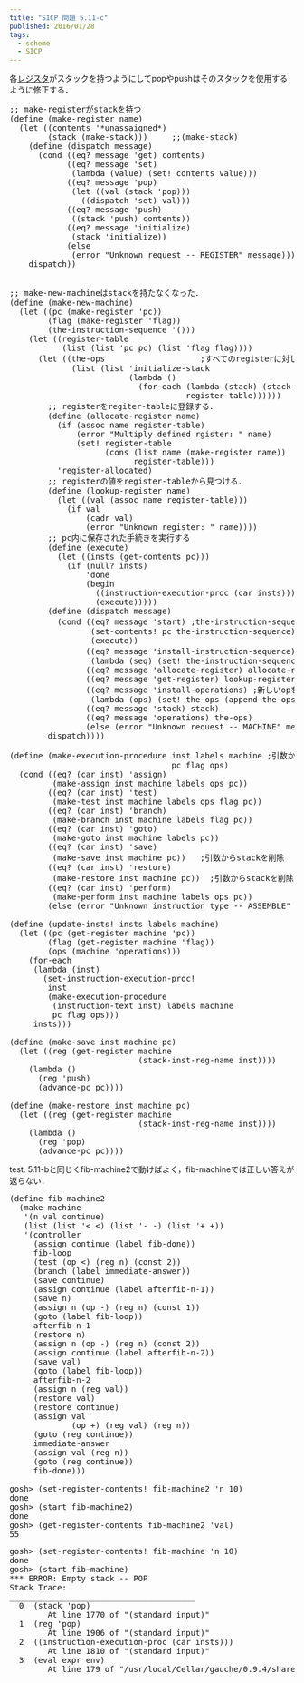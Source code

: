 ```yaml
---
title: "SICP 問題 5.11-c"
published: 2016/01/28
tags:
  - scheme
  - SICP
---
```


<p>各<a class="keyword" href="http://d.hatena.ne.jp/keyword/%A5%EC%A5%B8%A5%B9%A5%BF">レジスタ</a>がスタックを持つようにしてpopやpushはそのスタックを使用するように修正する．</p>

<pre class="code lang-scheme" data-lang="scheme" data-unlink><span class="synComment">;; make-registerがstackを持つ</span>
<span class="synSpecial">(</span><span class="synStatement">define</span> <span class="synSpecial">(</span>make-register name<span class="synSpecial">)</span>
  <span class="synSpecial">(</span><span class="synStatement">let</span> <span class="synSpecial">((</span>contents <span class="synSpecial">'</span><span class="synConstant">*unassaigned*</span><span class="synSpecial">)</span>
        <span class="synSpecial">(</span>stack <span class="synSpecial">(</span>make-stack<span class="synSpecial">)))</span>     <span class="synComment">;;(make-stack)</span>
    <span class="synSpecial">(</span><span class="synStatement">define</span> <span class="synSpecial">(</span>dispatch message<span class="synSpecial">)</span>
      <span class="synSpecial">(</span><span class="synStatement">cond</span> <span class="synSpecial">((</span><span class="synIdentifier">eq?</span> message <span class="synSpecial">'</span>get<span class="synSpecial">)</span> contents<span class="synSpecial">)</span>
            <span class="synSpecial">((</span><span class="synIdentifier">eq?</span> message <span class="synSpecial">'</span>set<span class="synSpecial">)</span>
             <span class="synSpecial">(</span><span class="synStatement">lambda</span> <span class="synSpecial">(</span>value<span class="synSpecial">)</span> <span class="synSpecial">(</span><span class="synStatement">set!</span> contents value<span class="synSpecial">)))</span>
            <span class="synSpecial">((</span><span class="synIdentifier">eq?</span> message <span class="synSpecial">'</span>pop<span class="synSpecial">)</span>
             <span class="synSpecial">(</span><span class="synStatement">let</span> <span class="synSpecial">((</span>val <span class="synSpecial">(</span>stack <span class="synSpecial">'</span>pop<span class="synSpecial">)))</span>
               <span class="synSpecial">((</span>dispatch <span class="synSpecial">'</span>set<span class="synSpecial">)</span> val<span class="synSpecial">)))</span>
            <span class="synSpecial">((</span><span class="synIdentifier">eq?</span> message <span class="synSpecial">'</span>push<span class="synSpecial">)</span>
             <span class="synSpecial">((</span>stack <span class="synSpecial">'</span>push<span class="synSpecial">)</span> contents<span class="synSpecial">))</span>
            <span class="synSpecial">((</span><span class="synIdentifier">eq?</span> message <span class="synSpecial">'</span>initialize<span class="synSpecial">)</span>
             <span class="synSpecial">(</span>stack <span class="synSpecial">'</span>initialize<span class="synSpecial">))</span>
            <span class="synSpecial">(</span><span class="synStatement">else</span>
             <span class="synSpecial">(</span>error <span class="synConstant">&quot;Unknown request -- REGISTER&quot;</span> message<span class="synSpecial">))))</span>
    dispatch<span class="synSpecial">))</span>


<span class="synComment">;; make-new-machineはstackを持たなくなった．</span>
<span class="synSpecial">(</span><span class="synStatement">define</span> <span class="synSpecial">(</span>make-new-machine<span class="synSpecial">)</span>
  <span class="synSpecial">(</span><span class="synStatement">let</span> <span class="synSpecial">((</span>pc <span class="synSpecial">(</span>make-register <span class="synSpecial">'</span>pc<span class="synSpecial">))</span>
        <span class="synSpecial">(</span>flag <span class="synSpecial">(</span>make-register <span class="synSpecial">'</span>flag<span class="synSpecial">))</span>
        <span class="synSpecial">(</span>the-instruction-sequence <span class="synSpecial">'()))</span>
    <span class="synSpecial">(</span><span class="synStatement">let</span> <span class="synSpecial">((</span>register-table
           <span class="synSpecial">(</span><span class="synIdentifier">list</span> <span class="synSpecial">(</span><span class="synIdentifier">list</span> <span class="synSpecial">'</span>pc pc<span class="synSpecial">)</span> <span class="synSpecial">(</span><span class="synIdentifier">list</span> <span class="synSpecial">'</span>flag flag<span class="synSpecial">))))</span>
      <span class="synSpecial">(</span><span class="synStatement">let</span> <span class="synSpecial">((</span>the-ops                    <span class="synComment">;すべてのregisterに対してstackを初期化する手続きを入れる</span>
             <span class="synSpecial">(</span><span class="synIdentifier">list</span> <span class="synSpecial">(</span><span class="synIdentifier">list</span> <span class="synSpecial">'</span>initialize-stack
                         <span class="synSpecial">(</span><span class="synStatement">lambda</span> <span class="synSpecial">()</span>
                           <span class="synSpecial">(</span><span class="synIdentifier">for-each</span> <span class="synSpecial">(</span><span class="synStatement">lambda</span> <span class="synSpecial">(</span>stack<span class="synSpecial">)</span> <span class="synSpecial">(</span>stack <span class="synSpecial">'</span>initialize<span class="synSpecial">))</span>
                                     register-table<span class="synSpecial">))))))</span>
        <span class="synComment">;; registerをregiter-tableに登録する．</span>
        <span class="synSpecial">(</span><span class="synStatement">define</span> <span class="synSpecial">(</span>allocate-register name<span class="synSpecial">)</span>
          <span class="synSpecial">(</span><span class="synStatement">if</span> <span class="synSpecial">(</span><span class="synIdentifier">assoc</span> name register-table<span class="synSpecial">)</span>
              <span class="synSpecial">(</span>error <span class="synConstant">&quot;Multiply defined rgister: &quot;</span> name<span class="synSpecial">)</span>
              <span class="synSpecial">(</span><span class="synStatement">set!</span> register-table
                    <span class="synSpecial">(</span><span class="synIdentifier">cons</span> <span class="synSpecial">(</span><span class="synIdentifier">list</span> name <span class="synSpecial">(</span>make-register name<span class="synSpecial">))</span>
                          register-table<span class="synSpecial">)))</span>
          <span class="synSpecial">'</span>register-allocated<span class="synSpecial">)</span>
        <span class="synComment">;; registerの値をregister-tableから見つける．</span>
        <span class="synSpecial">(</span><span class="synStatement">define</span> <span class="synSpecial">(</span>lookup-register name<span class="synSpecial">)</span>
          <span class="synSpecial">(</span><span class="synStatement">let</span> <span class="synSpecial">((</span>val <span class="synSpecial">(</span><span class="synIdentifier">assoc</span> name register-table<span class="synSpecial">)))</span>
            <span class="synSpecial">(</span><span class="synStatement">if</span> val
                <span class="synSpecial">(</span><span class="synIdentifier">cadr</span> val<span class="synSpecial">)</span>
                <span class="synSpecial">(</span>error <span class="synConstant">&quot;Unknown register: &quot;</span> name<span class="synSpecial">))))</span>
        <span class="synComment">;; pc内に保存された手続きを実行する</span>
        <span class="synSpecial">(</span><span class="synStatement">define</span> <span class="synSpecial">(</span>execute<span class="synSpecial">)</span>
          <span class="synSpecial">(</span><span class="synStatement">let</span> <span class="synSpecial">((</span>insts <span class="synSpecial">(</span>get-contents pc<span class="synSpecial">)))</span>
            <span class="synSpecial">(</span><span class="synStatement">if</span> <span class="synSpecial">(</span><span class="synIdentifier">null?</span> insts<span class="synSpecial">)</span>
                <span class="synSpecial">'</span>done
                <span class="synSpecial">(</span><span class="synStatement">begin</span>
                  <span class="synSpecial">((</span>instruction-execution-proc <span class="synSpecial">(</span><span class="synIdentifier">car</span> insts<span class="synSpecial">)))</span>
                  <span class="synSpecial">(</span>execute<span class="synSpecial">)))))</span>
        <span class="synSpecial">(</span><span class="synStatement">define</span> <span class="synSpecial">(</span>dispatch message<span class="synSpecial">)</span>
          <span class="synSpecial">(</span><span class="synStatement">cond</span> <span class="synSpecial">((</span><span class="synIdentifier">eq?</span> message <span class="synSpecial">'</span>start<span class="synSpecial">)</span> <span class="synComment">;the-instruction-sequenceをpcに保存してexecute</span>
                 <span class="synSpecial">(</span>set-contents! pc the-instruction-sequence<span class="synSpecial">)</span>
                 <span class="synSpecial">(</span>execute<span class="synSpecial">))</span>
                <span class="synSpecial">((</span><span class="synIdentifier">eq?</span> message <span class="synSpecial">'</span>install-instruction-sequence<span class="synSpecial">)</span> <span class="synComment">;the-instruction-sequenceにseqを登録</span>
                 <span class="synSpecial">(</span><span class="synStatement">lambda</span> <span class="synSpecial">(</span>seq<span class="synSpecial">)</span> <span class="synSpecial">(</span><span class="synStatement">set!</span> the-instruction-sequence seq<span class="synSpecial">)))</span>
                <span class="synSpecial">((</span><span class="synIdentifier">eq?</span> message <span class="synSpecial">'</span>allocate-register<span class="synSpecial">)</span> allocate-register<span class="synSpecial">)</span>
                <span class="synSpecial">((</span><span class="synIdentifier">eq?</span> message <span class="synSpecial">'</span>get-register<span class="synSpecial">)</span> lookup-register<span class="synSpecial">)</span>
                <span class="synSpecial">((</span><span class="synIdentifier">eq?</span> message <span class="synSpecial">'</span>install-operations<span class="synSpecial">)</span> <span class="synComment">;新しいopをthe-opsに追加</span>
                 <span class="synSpecial">(</span><span class="synStatement">lambda</span> <span class="synSpecial">(</span>ops<span class="synSpecial">)</span> <span class="synSpecial">(</span><span class="synStatement">set!</span> the-ops <span class="synSpecial">(</span><span class="synIdentifier">append</span> the-ops ops<span class="synSpecial">))))</span>
                <span class="synSpecial">((</span><span class="synIdentifier">eq?</span> message <span class="synSpecial">'</span>stack<span class="synSpecial">)</span> stack<span class="synSpecial">)</span>
                <span class="synSpecial">((</span><span class="synIdentifier">eq?</span> message <span class="synSpecial">'</span>operations<span class="synSpecial">)</span> the-ops<span class="synSpecial">)</span>
                <span class="synSpecial">(</span><span class="synStatement">else</span> <span class="synSpecial">(</span>error <span class="synConstant">&quot;Unknown request -- MACHINE&quot;</span> message<span class="synSpecial">))))</span>
        dispatch<span class="synSpecial">))))</span>

<span class="synSpecial">(</span><span class="synStatement">define</span> <span class="synSpecial">(</span>make-execution-procedure inst labels machine <span class="synComment">;引数からstackを削除</span>
                                  pc flag ops<span class="synSpecial">)</span>
  <span class="synSpecial">(</span><span class="synStatement">cond</span> <span class="synSpecial">((</span><span class="synIdentifier">eq?</span> <span class="synSpecial">(</span><span class="synIdentifier">car</span> inst<span class="synSpecial">)</span> <span class="synSpecial">'</span>assign<span class="synSpecial">)</span>
         <span class="synSpecial">(</span>make-assign inst machine labels ops pc<span class="synSpecial">))</span>
        <span class="synSpecial">((</span><span class="synIdentifier">eq?</span> <span class="synSpecial">(</span><span class="synIdentifier">car</span> inst<span class="synSpecial">)</span> <span class="synSpecial">'</span>test<span class="synSpecial">)</span>
         <span class="synSpecial">(</span>make-test inst machine labels ops flag pc<span class="synSpecial">))</span>
        <span class="synSpecial">((</span><span class="synIdentifier">eq?</span> <span class="synSpecial">(</span><span class="synIdentifier">car</span> inst<span class="synSpecial">)</span> <span class="synSpecial">'</span>branch<span class="synSpecial">)</span>
         <span class="synSpecial">(</span>make-branch inst machine labels flag pc<span class="synSpecial">))</span>
        <span class="synSpecial">((</span><span class="synIdentifier">eq?</span> <span class="synSpecial">(</span><span class="synIdentifier">car</span> inst<span class="synSpecial">)</span> <span class="synSpecial">'</span>goto<span class="synSpecial">)</span>
         <span class="synSpecial">(</span>make-goto inst machine labels pc<span class="synSpecial">))</span>
        <span class="synSpecial">((</span><span class="synIdentifier">eq?</span> <span class="synSpecial">(</span><span class="synIdentifier">car</span> inst<span class="synSpecial">)</span> <span class="synSpecial">'</span>save<span class="synSpecial">)</span>
         <span class="synSpecial">(</span>make-save inst machine pc<span class="synSpecial">))</span>   <span class="synComment">;引数からstackを削除</span>
        <span class="synSpecial">((</span><span class="synIdentifier">eq?</span> <span class="synSpecial">(</span><span class="synIdentifier">car</span> inst<span class="synSpecial">)</span> <span class="synSpecial">'</span>restore<span class="synSpecial">)</span>
         <span class="synSpecial">(</span>make-restore inst machine pc<span class="synSpecial">))</span>  <span class="synComment">;引数からstackを削除</span>
        <span class="synSpecial">((</span><span class="synIdentifier">eq?</span> <span class="synSpecial">(</span><span class="synIdentifier">car</span> inst<span class="synSpecial">)</span> <span class="synSpecial">'</span>perform<span class="synSpecial">)</span>
         <span class="synSpecial">(</span>make-perform inst machine labels ops pc<span class="synSpecial">))</span>
        <span class="synSpecial">(</span><span class="synStatement">else</span> <span class="synSpecial">(</span>error <span class="synConstant">&quot;Unknown instruction type -- ASSEMBLE&quot;</span> inst<span class="synSpecial">))))</span>

<span class="synSpecial">(</span><span class="synStatement">define</span> <span class="synSpecial">(</span>update-insts! insts labels machine<span class="synSpecial">)</span>
  <span class="synSpecial">(</span><span class="synStatement">let</span> <span class="synSpecial">((</span>pc <span class="synSpecial">(</span>get-register machine <span class="synSpecial">'</span>pc<span class="synSpecial">))</span>
        <span class="synSpecial">(</span>flag <span class="synSpecial">(</span>get-register machine <span class="synSpecial">'</span>flag<span class="synSpecial">))</span>
        <span class="synSpecial">(</span>ops <span class="synSpecial">(</span>machine <span class="synSpecial">'</span>operations<span class="synSpecial">)))</span>
    <span class="synSpecial">(</span><span class="synIdentifier">for-each</span>
     <span class="synSpecial">(</span><span class="synStatement">lambda</span> <span class="synSpecial">(</span>inst<span class="synSpecial">)</span>
       <span class="synSpecial">(</span>set-instruction-execution-proc!
        inst
        <span class="synSpecial">(</span>make-execution-procedure
         <span class="synSpecial">(</span>instruction-text inst<span class="synSpecial">)</span> labels machine
         pc flag ops<span class="synSpecial">)))</span>
     insts<span class="synSpecial">)))</span>

<span class="synSpecial">(</span><span class="synStatement">define</span> <span class="synSpecial">(</span>make-save inst machine pc<span class="synSpecial">)</span>
  <span class="synSpecial">(</span><span class="synStatement">let</span> <span class="synSpecial">((</span>reg <span class="synSpecial">(</span>get-register machine
                           <span class="synSpecial">(</span>stack-inst-reg-name inst<span class="synSpecial">))))</span>
    <span class="synSpecial">(</span><span class="synStatement">lambda</span> <span class="synSpecial">()</span>
      <span class="synSpecial">(</span>reg <span class="synSpecial">'</span>push<span class="synSpecial">)</span>
      <span class="synSpecial">(</span>advance-pc pc<span class="synSpecial">))))</span>

<span class="synSpecial">(</span><span class="synStatement">define</span> <span class="synSpecial">(</span>make-restore inst machine pc<span class="synSpecial">)</span>
  <span class="synSpecial">(</span><span class="synStatement">let</span> <span class="synSpecial">((</span>reg <span class="synSpecial">(</span>get-register machine
                           <span class="synSpecial">(</span>stack-inst-reg-name inst<span class="synSpecial">))))</span>
    <span class="synSpecial">(</span><span class="synStatement">lambda</span> <span class="synSpecial">()</span>
      <span class="synSpecial">(</span>reg <span class="synSpecial">'</span>pop<span class="synSpecial">)</span>
      <span class="synSpecial">(</span>advance-pc pc<span class="synSpecial">))))</span>
</pre>


<p>test.
5.11-bと同じくfib-machine2で動けばよく，fib-machineでは正しい答えが返らない．</p>

<pre class="code lang-scheme" data-lang="scheme" data-unlink><span class="synSpecial">(</span><span class="synStatement">define</span> fib-machine2
  <span class="synSpecial">(</span>make-machine
   <span class="synSpecial">'(</span>n val continue<span class="synSpecial">)</span>
   <span class="synSpecial">(</span><span class="synIdentifier">list</span> <span class="synSpecial">(</span><span class="synIdentifier">list</span> <span class="synSpecial">'</span>&lt; <span class="synIdentifier">&lt;</span><span class="synSpecial">)</span> <span class="synSpecial">(</span><span class="synIdentifier">list</span> <span class="synSpecial">'</span>- <span class="synIdentifier">-</span><span class="synSpecial">)</span> <span class="synSpecial">(</span><span class="synIdentifier">list</span> <span class="synSpecial">'</span>+ <span class="synIdentifier">+</span><span class="synSpecial">))</span>
   <span class="synSpecial">'(</span>controller
     <span class="synSpecial">(</span>assign continue <span class="synSpecial">(</span>label fib-done<span class="synSpecial">))</span>
     fib-loop
     <span class="synSpecial">(</span>test <span class="synSpecial">(</span>op &lt;<span class="synSpecial">)</span> <span class="synSpecial">(</span>reg n<span class="synSpecial">)</span> <span class="synSpecial">(</span>const <span class="synConstant">2</span><span class="synSpecial">))</span>
     <span class="synSpecial">(</span>branch <span class="synSpecial">(</span>label immediate-answer<span class="synSpecial">))</span>
     <span class="synSpecial">(</span>save continue<span class="synSpecial">)</span>
     <span class="synSpecial">(</span>assign continue <span class="synSpecial">(</span>label afterfib-n-1<span class="synSpecial">))</span>
     <span class="synSpecial">(</span>save n<span class="synSpecial">)</span>
     <span class="synSpecial">(</span>assign n <span class="synSpecial">(</span>op -<span class="synSpecial">)</span> <span class="synSpecial">(</span>reg n<span class="synSpecial">)</span> <span class="synSpecial">(</span>const <span class="synConstant">1</span><span class="synSpecial">))</span>
     <span class="synSpecial">(</span>goto <span class="synSpecial">(</span>label fib-loop<span class="synSpecial">))</span>
     afterfib-n-1
     <span class="synSpecial">(</span>restore n<span class="synSpecial">)</span>
     <span class="synSpecial">(</span>assign n <span class="synSpecial">(</span>op -<span class="synSpecial">)</span> <span class="synSpecial">(</span>reg n<span class="synSpecial">)</span> <span class="synSpecial">(</span>const <span class="synConstant">2</span><span class="synSpecial">))</span>
     <span class="synSpecial">(</span>assign continue <span class="synSpecial">(</span>label afterfib-n-2<span class="synSpecial">))</span>
     <span class="synSpecial">(</span>save val<span class="synSpecial">)</span>
     <span class="synSpecial">(</span>goto <span class="synSpecial">(</span>label fib-loop<span class="synSpecial">))</span>
     afterfib-n-2
     <span class="synSpecial">(</span>assign n <span class="synSpecial">(</span>reg val<span class="synSpecial">))</span>
     <span class="synSpecial">(</span>restore val<span class="synSpecial">)</span>
     <span class="synSpecial">(</span>restore continue<span class="synSpecial">)</span>
     <span class="synSpecial">(</span>assign val
             <span class="synSpecial">(</span>op +<span class="synSpecial">)</span> <span class="synSpecial">(</span>reg val<span class="synSpecial">)</span> <span class="synSpecial">(</span>reg n<span class="synSpecial">))</span>
     <span class="synSpecial">(</span>goto <span class="synSpecial">(</span>reg continue<span class="synSpecial">))</span>
     immediate-answer
     <span class="synSpecial">(</span>assign val <span class="synSpecial">(</span>reg n<span class="synSpecial">))</span>
     <span class="synSpecial">(</span>goto <span class="synSpecial">(</span>reg continue<span class="synSpecial">))</span>
     fib-done<span class="synSpecial">)))</span>

gosh&gt; <span class="synSpecial">(</span>set-register-contents! fib-machine2 <span class="synSpecial">'</span>n <span class="synConstant">10</span><span class="synSpecial">)</span>
done
gosh&gt; <span class="synSpecial">(</span>start fib-machine2<span class="synSpecial">)</span>
done
gosh&gt; <span class="synSpecial">(</span>get-register-contents fib-machine2 <span class="synSpecial">'</span>val<span class="synSpecial">)</span>
<span class="synConstant">55</span>
</pre>




<pre class="code lang-scheme" data-lang="scheme" data-unlink>gosh&gt; <span class="synSpecial">(</span>set-register-contents! fib-machine <span class="synSpecial">'</span>n <span class="synConstant">10</span><span class="synSpecial">)</span>
done
gosh&gt; <span class="synSpecial">(</span>start fib-machine<span class="synSpecial">)</span>
<span class="synConstant">***</span> ERROR: Empty stack -- POP
Stack Trace:
_______________________________________
  <span class="synConstant">0</span>  <span class="synSpecial">(</span>stack <span class="synSpecial">'</span>pop<span class="synSpecial">)</span>
        At line <span class="synConstant">1770</span> of <span class="synConstant">&quot;(standard input)&quot;</span>
  <span class="synConstant">1</span>  <span class="synSpecial">(</span>reg <span class="synSpecial">'</span>pop<span class="synSpecial">)</span>
        At line <span class="synConstant">1906</span> of <span class="synConstant">&quot;(standard input)&quot;</span>
  <span class="synConstant">2</span>  <span class="synSpecial">((</span>instruction-execution-proc <span class="synSpecial">(</span><span class="synIdentifier">car</span> insts<span class="synSpecial">)))</span>
        At line <span class="synConstant">1810</span> of <span class="synConstant">&quot;(standard input)&quot;</span>
  <span class="synConstant">3</span>  <span class="synSpecial">(</span><span class="synIdentifier">eval</span> expr env<span class="synSpecial">)</span>
        At line <span class="synConstant">179</span> of <span class="synConstant">&quot;/usr/local/Cellar/gauche/0.9.4/share/gauche-0.9/0.9.4/lib/gauche/interactive.scm&quot;</span>
</pre>


